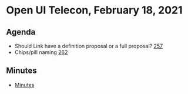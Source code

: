 # Open UI Telecon, February 18, 2021

## Agenda
* Should Link have a definition proposal or a full proposal?
  [257](https://github.com/WICG/open-ui/issues/257)
* Chips/pill naming [262](https://github.com/WICG/open-ui/pull/262)

## Minutes
* [Minutes](https://www.w3.org/2021/02/18-openui-minutes.html)
